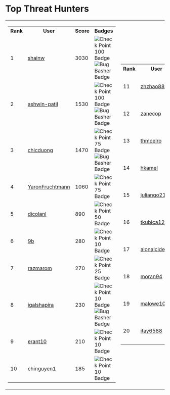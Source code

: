 # Top Threat Hunters 
| | |
|----|----|
| <table> <tr><th>Rank</th><th>User</th><th>Score</th><th>Badges</th></tr><tr><td>1</td><td><a href="https://www.github.com/shainw"> shainw </a></td><td>3030</td><td><img src='https://sentineltelemetry.blob.core.windows.net/badgeimages/New100.png' alt='Check Point 100 Badge'><img src='https://sentineltelemetry.blob.core.windows.net/badgeimages/FinalBugBasher.png' alt='Bug Basher Badge'></td></tr> <tr><td>2</td><td><a href="https://www.github.com/ashwin-patil"> ashwin-patil </a></td><td>1530</td><td><img src='https://sentineltelemetry.blob.core.windows.net/badgeimages/New100.png' alt='Check Point 100 Badge'><img src='https://sentineltelemetry.blob.core.windows.net/badgeimages/FinalBugBasher.png' alt='Bug Basher Badge'></td></tr> <tr><td>3</td><td><a href="https://www.github.com/chicduong"> chicduong </a></td><td>1470</td><td><img src='https://sentineltelemetry.blob.core.windows.net/badgeimages/New75.png' alt='Check Point 75 Badge'><img src='https://sentineltelemetry.blob.core.windows.net/badgeimages/FinalBugBasher.png' alt='Bug Basher Badge'></td></tr> <tr><td>4</td><td><a href="https://www.github.com/YaronFruchtmann"> YaronFruchtmann </a></td><td>1060</td><td><img src='https://sentineltelemetry.blob.core.windows.net/badgeimages/New75.png' alt='Check Point 75 Badge'></td></tr> <tr><td>5</td><td><a href="https://www.github.com/dicolanl"> dicolanl </a></td><td>890</td><td><img src='https://sentineltelemetry.blob.core.windows.net/badgeimages/New50.png' alt='Check Point 50 Badge'></td></tr> <tr><td>6</td><td><a href="https://www.github.com/9b"> 9b </a></td><td>280</td><td><img src='https://sentineltelemetry.blob.core.windows.net/badgeimages/New10.png' alt='Check Point 10 Badge'></td></tr> <tr><td>7</td><td><a href="https://www.github.com/razmarom"> razmarom </a></td><td>270</td><td><img src='https://sentineltelemetry.blob.core.windows.net/badgeimages/New25.png' alt='Check Point 25 Badge'></td></tr> <tr><td>8</td><td><a href="https://www.github.com/igalshapira"> igalshapira </a></td><td>230</td><td><img src='https://sentineltelemetry.blob.core.windows.net/badgeimages/New10.png' alt='Check Point 10 Badge'><img src='https://sentineltelemetry.blob.core.windows.net/badgeimages/FinalBugBasher.png' alt='Bug Basher Badge'></td></tr> <tr><td>9</td><td><a href="https://www.github.com/erant10"> erant10 </a></td><td>210</td><td><img src='https://sentineltelemetry.blob.core.windows.net/badgeimages/New10.png' alt='Check Point 10 Badge'></td></tr> <tr><td>10</td><td><a href="https://www.github.com/chinguyen1"> chinguyen1 </a></td><td>185</td><td><img src='https://sentineltelemetry.blob.core.windows.net/badgeimages/New10.png' alt='Check Point 10 Badge'></td></tr> </table> | <table> <tr><th>Rank</th><th>User</th><th>Score</th><th>Badges</th></tr><tr><td>11</td><td><a href="https://www.github.com/zhzhao8888"> zhzhao8888 </a></td><td>180</td><td><img src='https://sentineltelemetry.blob.core.windows.net/badgeimages/New10.png' alt='Check Point 10 Badge'></td></tr><tr><td>12</td><td><a href="https://www.github.com/zanecop"> zanecop </a></td><td>170</td><td><img src='https://sentineltelemetry.blob.core.windows.net/badgeimages/New10.png' alt='Check Point 10 Badge'></td></tr><tr><td>13</td><td><a href="https://www.github.com/thmcelro"> thmcelro </a></td><td>130</td><td><img src='https://sentineltelemetry.blob.core.windows.net/badgeimages/New5.png' alt='Check Point 5 Badge'></td></tr><tr><td>14</td><td><a href="https://www.github.com/hkamel"> hkamel </a></td><td>120</td><td><img src='https://sentineltelemetry.blob.core.windows.net/badgeimages/New5.png' alt='Check Point 5 Badge'></td></tr><tr><td>15</td><td><a href="https://www.github.com/juliango2100"> juliango2100 </a></td><td>110</td><td><img src='https://sentineltelemetry.blob.core.windows.net/badgeimages/New10.png' alt='Check Point 10 Badge'></td></tr><tr><td>16</td><td><a href="https://www.github.com/tkubica12"> tkubica12 </a></td><td>110</td><td><img src='https://sentineltelemetry.blob.core.windows.net/badgeimages/New5.png' alt='Check Point 5 Badge'></td></tr><tr><td>17</td><td><a href="https://www.github.com/alonalcide"> alonalcide </a></td><td>100</td><td><img src='https://sentineltelemetry.blob.core.windows.net/badgeimages/New5.png' alt='Check Point 5 Badge'></td></tr><tr><td>18</td><td><a href="https://www.github.com/moran94"> moran94 </a></td><td>100</td><td><img src='https://sentineltelemetry.blob.core.windows.net/badgeimages/New10.png' alt='Check Point 10 Badge'></td></tr><tr><td>19</td><td><a href="https://www.github.com/malowe101"> malowe101 </a></td><td>100</td><td><img src='https://sentineltelemetry.blob.core.windows.net/badgeimages/New5.png' alt='Check Point 5 Badge'></td></tr><tr><td>20</td><td><a href="https://www.github.com/itay6588"> itay6588 </a></td><td>100</td><td><img src='https://sentineltelemetry.blob.core.windows.net/badgeimages/New5.png' alt='Check Point 5 Badge'></td></tr></table>|